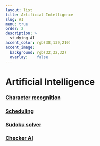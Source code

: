 ```yaml
---
layout: list
title: Artificial Intelligence
slug: AI
menu: true
order: 2
description: >
  studying AI 
accent_color: rgb(38,139,210)
accent_image:
  background: rgb(32,32,32)
  overlay:    false
---
```


# Artificial Intelligence

### [Character recognition](https://yejip.com/pro/ANN.html)

### [Scheduling](https://yejip.com/pro/GA.html)

### [Sudoku solver](https://yejip.com/pro/Sudoku.html)

### [Checker AI](https://yejip.com/pro/Checker.html)